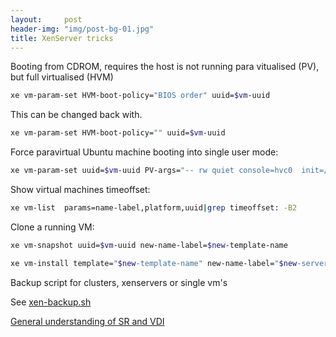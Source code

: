 ```yaml
---
layout:     post
header-img: "img/post-bg-01.jpg"
title: XenServer tricks
---
```


Booting from CDROM, requires the host is not running para vitualised (PV), but full virtualised (HVM)

```bash
xe vm-param-set HVM-boot-policy="BIOS order" uuid=$vm-uuid
```

This can be changed back with.

```bash
xe vm-param-set HVM-boot-policy="" uuid=$vm-uuid
```

Force paravirtual Ubuntu machine booting into single user mode:

```bash
xe vm-param-set uuid=$vm-uuid PV-args="-- rw quiet console=hvc0  init=/bin/bash"
```

Show virtual machines timeoffset:

```bash
xe vm-list  params=name-label,platform,uuid|grep timeoffset: -B2
```

Clone a running VM:

```bash
xe vm-snapshot uuid=$vm-uuid new-name-label=$new-template-name

xe vm-install template="$new-template-name" new-name-label="$new-server-name"
```

Backup script for clusters, xenservers or single vm's

See [xen-backup.sh](https://github.com/clysel/scripts/blob/master/xen-backup.sh)


[General understanding of SR and VDI](https://discussions.citrix.com/topic/352398-xenserver-62-sp1-difference-between-gb-used-and-gb-allocated-on-lun-sr/)
